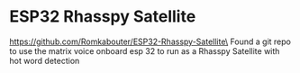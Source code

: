 
# ESP32 Rhasspy Satellite
https://github.com/Romkabouter/ESP32-Rhasspy-Satellite\
Found a git repo to use the matrix voice onboard esp 32 to run as a Rhasspy Satellite with hot word detection

